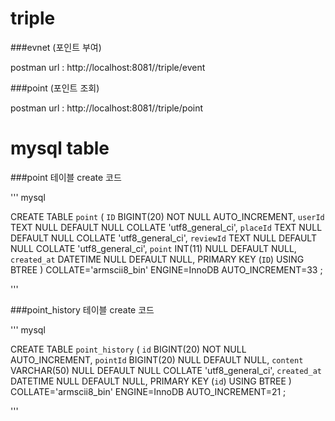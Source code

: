 # triple

###evnet (포인트 부여)  

postman url : http://localhost:8081//triple/event

###point (포인트 조회)

postman url : http://localhost:8081//triple/point

# mysql table

###point 테이블 create 코드

''' mysql

  CREATE TABLE `point` (
    `ID` BIGINT(20) NOT NULL AUTO_INCREMENT,
    `userId` TEXT NULL DEFAULT NULL COLLATE 'utf8_general_ci',
    `placeId` TEXT NULL DEFAULT NULL COLLATE 'utf8_general_ci',
    `reviewId` TEXT NULL DEFAULT NULL COLLATE 'utf8_general_ci',
    `point` INT(11) NULL DEFAULT NULL,
    `created_at` DATETIME NULL DEFAULT NULL,
    PRIMARY KEY (`ID`) USING BTREE
  )
  COLLATE='armscii8_bin'
  ENGINE=InnoDB
  AUTO_INCREMENT=33
  ;

'''

###point_history 테이블 create 코드

''' mysql

  CREATE TABLE `point_history` (
    `id` BIGINT(20) NOT NULL AUTO_INCREMENT,
    `pointId` BIGINT(20) NULL DEFAULT NULL,
    `content` VARCHAR(50) NULL DEFAULT NULL COLLATE 'utf8_general_ci',
    `created_at` DATETIME NULL DEFAULT NULL,
    PRIMARY KEY (`id`) USING BTREE
  )
  COLLATE='armscii8_bin'
  ENGINE=InnoDB
  AUTO_INCREMENT=21
  ;

'''


